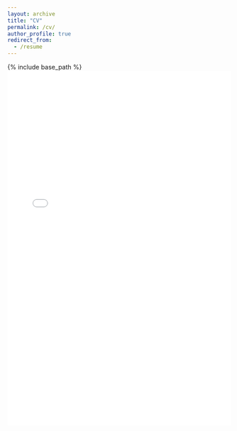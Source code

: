 ```yaml
---
layout: archive
title: "CV"
permalink: /cv/
author_profile: true
redirect_from:
  - /resume
---
```


{% include base_path %}
<embed src="{{ '/files/cv.pdf' | relative_url }}" type="application/pdf" width="100%" height="800px" />
